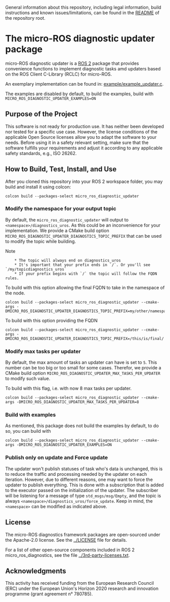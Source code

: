 General information about this repository, including legal information, build instructions and known issues/limitations, can be found in the [README](../README.md) of the repository root.

# The micro-ROS diagnostic updater package

micro-ROS diagnostic updater is a [ROS 2](http://www.ros2.org/) package that provides convenience functions to implement diagnostic tasks amd updaters based on the ROS Client C-Library (RCLC) for micro-ROS.

An exemplary implementation can be found in: [example/example_updater.c](example_updater.c).

The examples are disabled by default, to build the examples, build with `MICRO_ROS_DIAGNOSTIC_UPDATER_EXAMPLES=ON`

## Purpose of the Project

This software is not ready for production use. It has neither been developed nor
tested for a specific use case. However, the license conditions of the
applicable Open Source licenses allow you to adapt the software to your needs.
Before using it in a safety relevant setting, make sure that the software
fulfills your requirements and adjust it according to any applicable safety
standards, e.g., ISO 26262.

## How to Build, Test, Install, and Use

After you cloned this repository into your ROS 2 workspace folder, you may build and install it using colcon:
```
colcon build --packages-select micro_ros_diagnostic_updater
```

### Modify the namespace for your output topic

By default, the `micro_ros_diagnostic_updater` will output to `<namespace>/diagnostics_uros`. As this could be an inconvenience for your implementation. We provide a CMake build option `MICRO_ROS_DIAGNOSTIC_UPDATER_DIAGNOSTICS_TOPIC_PREFIX` that can be used to modify the topic while building.

Note

        * The topic will always end on diagnostics_uros
        * It's important that your prefix ends in `/`. Or you'll see `/my/topicdiagnostics_uros`
        * If your prefix begins with `/` the topic will follow the FQDN rules.

To build with this option allowing the final FQDN to take in the namespace of the node.

```
colcon build --packages-select micro_ros_diagnostic_updater --cmake-args -DMICRO_ROS_DIAGNOSTIC_UPDATER_DIAGNOSTICS_TOPIC_PREFIX=my/other/namespaces/
```

To build with this option providing the FQDN
```
colcon build --packages-select micro_ros_diagnostic_updater --cmake-args -DMICRO_ROS_DIAGNOSTIC_UPDATER_DIAGNOSTICS_TOPIC_PREFIX=/this/is/final/
```

### Modify max tasks per updater

By default, the max amount of tasks an updater can have is set to `5`. This number can be too big or too small for some cases. Therefor, we provide a CMake build option `MICRO_ROS_DIAGNOSTIC_UPDATER_MAX_TASKS_PER_UPDATER` to modify such value.

To build with this flag, i.e. with now 8 max tasks per updater.

```
colcon build --packages-select micro_ros_diagnostic_updater --cmake-args -DMICRO_ROS_DIAGNOSTIC_UPDATER_MAX_TASKS_PER_UPDATER=8
```

### Build with examples ###

As mentioned, this package does not build the examples by default, to do so, you can build with

```
colcon build --packages-select micro_ros_diagnostic_updater --cmake-args -DMICRO_ROS_DIAGNOSTIC_UPDATER_EXAMPLES=ON
```

### Publish only on update and Force update ###

The updater won't publish statuses of task who's data is unchanged, this is to reduce the traffic and processing needed by the updater on each iteration. However, due to different reasons, one may want to force the updater to publish everything. This is done with a subscription that is added to the executor passed on the initialization of the updater. The subscriber will be listening for a message of type `std_msgs/msg/Empty`, and the topic is always `<namespace>/diagnostics_uros/force_update`. Keep in mind, the `<namespace>` can be modified as indicated above.

## License

The micro-ROS diagnostics framework packages are open-sourced under the Apache-2.0 license. See the [../LICENSE](LICENSE) file for details.

For a list of other open-source components included in ROS 2 micro_ros_diagnostics,
see the file [../3rd-party-licenses.txt](3rd-party-licenses.txt).

## Acknowledgments

This activity has received funding from the European Research Council (ERC) under the European Union's Horizon 2020 research and innovation programme (grant agreement n° 780785).
